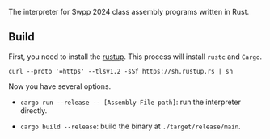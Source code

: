 The interpreter for Swpp 2024 class assembly programs written in Rust.



## Build
First, you need to install the [rustup](https://www.rust-lang.org/tools/install). This process will install `rustc` and `Cargo`.

```
curl --proto '=https' --tlsv1.2 -sSf https://sh.rustup.rs | sh
```

Now you have several options.

- `cargo run --release -- [Assembly File path]`: run the interpreter directly.

- `cargo build --release`: build the binary at `./target/release/main`.
